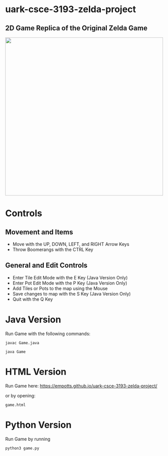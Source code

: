 # uark-csce-3193-zelda-project
## 2D Game Replica of the Original Zelda Game
<img src="https://github.com/empotts/uark-csce-3193-zelda-project/assets/108480273/54adfb9a-7ad6-4778-8ee3-bfac0505027e" width="500" />

# Controls
## Movement and Items
* Move with the UP, DOWN, LEFT, and RIGHT Arrow Keys
* Throw Boomerangs with the CTRL Key

## General and Edit Controls
* Enter Tile Edit Mode with the E Key (Java Version Only)
* Enter Pot Edit Mode with the P Key (Java Version Only)
* Add Tiles or Pots to the map using the Mouse
* Save changes to map with the S Key (Java Version Only)
* Quit with the Q Key

# Java Version
Run Game with the following commands:

```javac Game.java```

```java Game```

# HTML Version
Run Game here: https://empotts.github.io/uark-csce-3193-zelda-project/

or by opening:

```game.html```


# Python Version
Run Game by running 

```python3 game.py```
